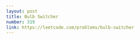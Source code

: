 ```yaml
---
layout: post
title: Bulb Switcher
number: 319
link: https://leetcode.com/problems/bulb-switcher
---
```

